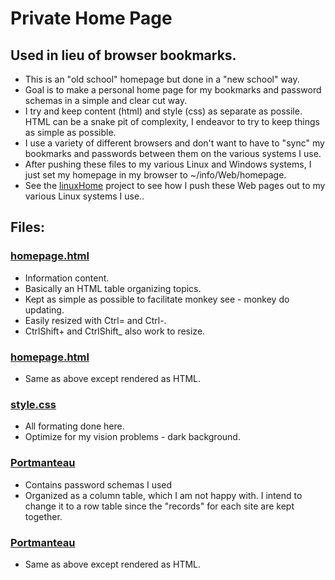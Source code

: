 # Private Home Page

## Used in lieu of browser bookmarks.

* This is an "old school" homepage but done in a "new school" way.
* Goal is to make a personal home page for my bookmarks
  and password schemas in a simple and clear cut way.
* I try and keep content (html) and style (css) as separate as
  possile.  HTML can be a snake pit of complexity, I endeavor
  to try to keep things as simple as possible.
* I use a variety of different browsers and don't want to have
  to "sync" my bookmarks and passwords between them on the various
  systems I use.
* After pushing these files to my various Linux and Windows systems,
  I just set my homepage in my browser to ~/info/Web/homepage.
* See the [linuxHome](../../linuxHome/) project to see how I push
  these Web pages out to my various Linux systems I use..

## Files:
### [homepage.html](homepage.html)
* Information content.
* Basically an HTML table organizing topics.
* Kept as simple as possible to facilitate monkey
  see - monkey do updating.
* Easily resized with Ctrl= and Ctrl-.
* CtrlShift+ and CtrlShift_ also work to resize.

### [homepage.html](http://htmlpreview.github.com/?https://github.com/grscheller/scheller-linux-archive/blob/master/info/Web/homepage.html)
* Same as above except rendered as HTML.

### [style.css](style.ccs)
* All formating done here.
* Optimize for my vision problems - dark background.

### [Portmanteau](Portmanteau.html)
* Contains password schemas I used
* Organized as a column table, which I am not happy with.
  I intend to change it to a row table since the "records"
  for each site are kept together.

### [Portmanteau](http://htmlpreview.github.com/?https://github.com/grscheller/scheller-linux-archive/info/Web/Portmanteau.html)
* Same as above except rendered as HTML.
                                         
